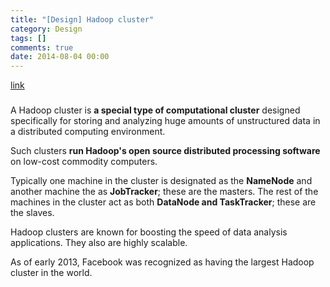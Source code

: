 ```yaml
---
title: "[Design] Hadoop cluster"
category: Design
tags: []
comments: true
date: 2014-08-04 00:00
---
```



[link](http://searchbusinessanalytics.techtarget.com/definition/Hadoop-cluster)

###

A Hadoop cluster is **a special type of computational cluster** designed specifically for storing and analyzing huge amounts of unstructured data in a distributed computing environment.

Such clusters **run Hadoop's open source distributed processing software** on low-cost commodity computers.

Typically one machine in the cluster is designated as the **NameNode** and another machine the as **JobTracker**; these are the masters. The rest of the machines in the cluster act as both **DataNode and TaskTracker**; these are the slaves.

Hadoop clusters are known for boosting the speed of data analysis applications. They also are highly scalable.

As of early 2013, Facebook was recognized as having the largest Hadoop cluster in the world.
